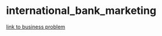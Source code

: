 # international_bank_marketing

[link to business problem](https://www.comunidadedatascience.com/estrategia-de-marketing-para-clientes-de-um-banco/)
